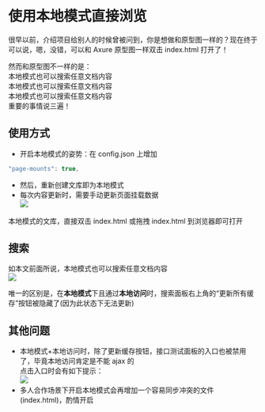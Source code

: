# 使用本地模式直接浏览

很早以前，介绍项目给别人的时候曾被问到，你是想做和原型图一样的？现在终于可以说，嗯，没错，可以和 Axure 原型图一样双击 index.html 打开了！  

然而和原型图不一样的是：  
本地模式也可以搜索任意文档内容  
本地模式也可以搜索任意文档内容  
本地模式也可以搜索任意文档内容  
重要的事情说三遍！

## 使用方式
- 开启本地模式的姿势：在 config.json 上增加
```js
"page-mounts": true,
```
- 然后，重新创建文库即为本地模式  
- 每次内容更新时，需要手动更新页面挂载数据  
  ![](assets/020/20170728-ee6108f1.png=-210)  

本地模式的文库，直接双击 index.html 或拖拽 index.html 到浏览器即可打开

## 搜索
如本文前面所说，本地模式也可以搜索任意文档内容  
![](assets/020/20170728-9f1cc678.png=600-)  

唯一的区别是，在**本地模式**下且通过**本地访问**时，搜索面板右上角的“更新所有缓存”按钮被隐藏了(因为此状态下无法更新)

## 其他问题
- 本地模式+本地访问时，除了更新缓存按钮，接口测试面板的入口也被禁用了，毕竟本地访问肯定是不能 ajax 的  
  点击入口时会有如下提示：  
  ![](assets/020/20170728-70ad5204.png=-150)  
- 多人合作场景下开启本地模式会再增加一个容易同步冲突的文件(index.html)，酌情开启
